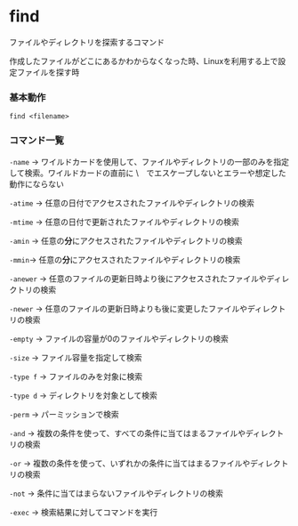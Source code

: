 # find

ファイルやディレクトリを探索するコマンド

作成したファイルがどこにあるかわからなくなった時、Linuxを利用する上で設定ファイルを探す時

### 基本動作

`find <filename>`

### コマンド一覧

`-name` -> ワイルドカードを使用して、ファイルやディレクトリの一部のみを指定して検索。ワイルドカードの直前に \　でエスケープしないとエラーや想定した動作にならない

`-atime` -> 任意の日付でアクセスされたファイルやディレクトリの検索

`-mtime` -> 任意の日付で更新されたファイルやディレクトリの検索

`-amin` -> 任意の**分**にアクセスされたファイルやディレクトリの検索

`-mmin`-> 任意の**分**にアクセスされたファイルやディレクトリの検索

`-anewer` -> 任意のファイルの更新日時より後にアクセスされたファイルやディレクトリの検索

`-newer` -> 任意のファイルの更新日時よりも後に変更したファイルやディレクトリの検索

`-empty` -> ファイルの容量が0のファイルやディレクトリの検索

`-size` -> ファイル容量を指定して検索

`-type f` -> ファイルのみを対象に検索

`-type d` -> ディレクトリを対象として検索

`-perm` -> パーミッションで検索

`-and` -> 複数の条件を使って、すべての条件に当てはまるファイルやディレクトリの検索

`-or` -> 複数の条件を使って、いずれかの条件に当てはまるファイルやディレクトリの検索

`-not` -> 条件に当てはまらないファイルやディレクトリの検索

`-exec` -> 検索結果に対してコマンドを実行
